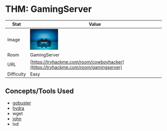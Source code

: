 # THM: GamingServer

| Stat | Value |
| ---------- | -------------------------------------------- |
| Image | <img src="../../images/write_ups/try_hack_me/gaming_server/gaming_server.jpeg" alt="GamingServer" width="90"/> |
| Room | GamingServer |
| URL | [https://tryhackme.com/room/cowboyhacker](https://tryhackme.com/room/gamingserver) |
| Difficulty | Easy |

## Concepts/Tools Used

- [gobuster](../../tools/gobuster.md)
- [hydra](../../tools/hydra.md)
- wget
- [john](../../tools/john.md)
- lxd
